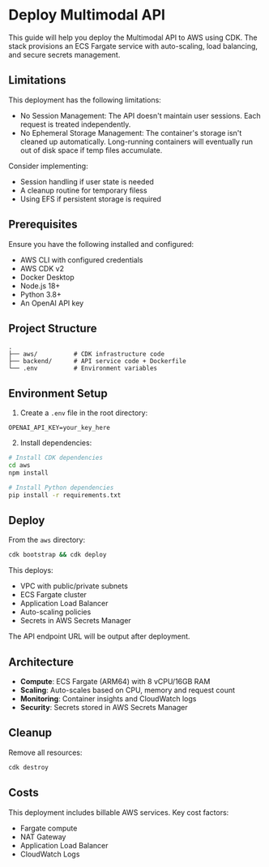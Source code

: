 # Deploy Multimodal API

This guide will help you deploy the Multimodal API to AWS using CDK. The stack provisions an ECS Fargate service with auto-scaling, load balancing, and secure secrets management.

## Limitations
This deployment has the following limitations:

- No Session Management: The API doesn't maintain user sessions. Each request is treated independently.
- No Ephemeral Storage Management: The container's storage isn't cleaned up automatically. Long-running containers will eventually run out of disk space if temp files accumulate.

Consider implementing:

- Session handling if user state is needed
- A cleanup routine for temporary filess
- Using EFS if persistent storage is required

## Prerequisites

Ensure you have the following installed and configured:

- AWS CLI with configured credentials
- AWS CDK v2
- Docker Desktop 
- Node.js 18+
- Python 3.8+
- An OpenAI API key

## Project Structure
```
.
├── aws/          # CDK infrastructure code
├── backend/      # API service code + Dockerfile
└── .env          # Environment variables
```

## Environment Setup

1. Create a `.env` file in the root directory:
```
OPENAI_API_KEY=your_key_here
```

2. Install dependencies:
```bash
# Install CDK dependencies
cd aws
npm install

# Install Python dependencies
pip install -r requirements.txt
```

## Deploy

From the `aws` directory:

```bash
cdk bootstrap && cdk deploy
```

This deploys:
- VPC with public/private subnets
- ECS Fargate cluster
- Application Load Balancer
- Auto-scaling policies
- Secrets in AWS Secrets Manager

The API endpoint URL will be output after deployment.

## Architecture

- **Compute**: ECS Fargate (ARM64) with 8 vCPU/16GB RAM
- **Scaling**: Auto-scales based on CPU, memory and request count
- **Monitoring**: Container insights and CloudWatch logs
- **Security**: Secrets stored in AWS Secrets Manager

## Cleanup

Remove all resources:

```bash
cdk destroy
```

## Costs
This deployment includes billable AWS services. Key cost factors:
- Fargate compute
- NAT Gateway 
- Application Load Balancer
- CloudWatch Logs